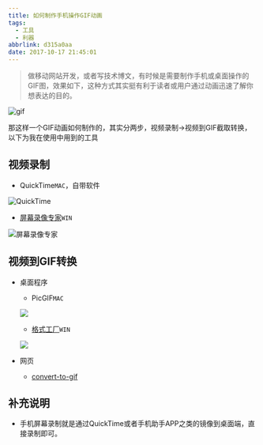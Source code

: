 ```yaml
---
title: 如何制作手机操作GIF动画
tags:
  - 工具
  - 利器
abbrlink: d315a0aa
date: 2017-10-17 21:45:01
---
```

> 做移动网站开发，或者写技术博文，有时候是需要制作手机或桌面操作的GIF图，效果如下，这种方式其实挺有利于读者或用户通过动画迅速了解你想表达的目的。

![gif](http://static.1991421.cn/wakatime-oauth.gif)

那这样一个GIF动画如何制作的，其实分两步，视频录制->视频到GIF截取转换，以下为我在使用中用到的工具

## 视频录制
+ QuickTime`MAC`，自带软件

![QuickTime](http://static.1991421.cn/blog/2017-10-17-135412.jpg)

+ [屏幕录像专家](http://www.tlxsoft.com/index1.htm)`WIN`

![屏幕录像专家](http://static.1991421.cn/blog/2017-10-17-150355.jpg)

## 视频到GIF转换

+ 桌面程序
    - PicGIF`MAC`
    
    ![](http://static.1991421.cn/blog/2017-10-17-135630.jpg)
    
    - [格式工厂](http://www.pcfreetime.com/formatfactory/CN/index.html)`WIN`
    
    ![](http://static.1991421.cn/blog/2017-10-17-135933.jpg)
    
+ 网页
   - [convert-to-gif](https://image.online-convert.com/convert-to-gif)
   

## 补充说明

+ 手机屏幕录制就是通过QuickTime或者手机助手APP之类的镜像到桌面端，直接录制即可。
